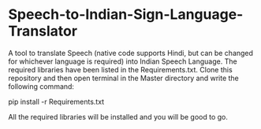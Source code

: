 # Speech-to-Indian-Sign-Language-Translator
A tool to translate Speech (native code supports Hindi, but can be changed for whichever language is required) into Indian Speech Language.
The required libraries have been listed in the Requirements.txt. Clone this repository and then open terminal in the Master directory and write the following command:

pip install -r Requirements.txt

All the required libraries will be installed and you will be good to go.
